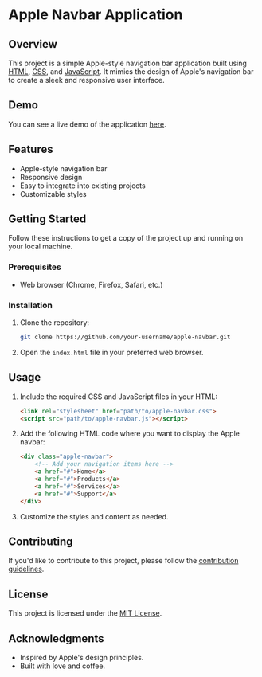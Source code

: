 # Apple Navbar Application

## Overview

This project is a simple Apple-style navigation bar application built using [HTML](https://developer.mozilla.org/en-US/docs/Web/HTML), [CSS](https://developer.mozilla.org/en-US/docs/Web/CSS), and [JavaScript](https://developer.mozilla.org/en-US/docs/Web/JavaScript). It mimics the design of Apple's navigation bar to create a sleek and responsive user interface.

## Demo

You can see a live demo of the application [here](https://applenavbar79.ccbp.tech/).

## Features

- Apple-style navigation bar
- Responsive design
- Easy to integrate into existing projects
- Customizable styles

## Getting Started

Follow these instructions to get a copy of the project up and running on your local machine.

### Prerequisites

- Web browser (Chrome, Firefox, Safari, etc.)

### Installation

1. Clone the repository:

    ```bash
    git clone https://github.com/your-username/apple-navbar.git
    ```

2. Open the `index.html` file in your preferred web browser.

## Usage

1. Include the required CSS and JavaScript files in your HTML:

    ```html
    <link rel="stylesheet" href="path/to/apple-navbar.css">
    <script src="path/to/apple-navbar.js"></script>
    ```

2. Add the following HTML code where you want to display the Apple navbar:

    ```html
    <div class="apple-navbar">
        <!-- Add your navigation items here -->
        <a href="#">Home</a>
        <a href="#">Products</a>
        <a href="#">Services</a>
        <a href="#">Support</a>
    </div>
    ```

3. Customize the styles and content as needed.

## Contributing

If you'd like to contribute to this project, please follow the [contribution guidelines](CONTRIBUTING.md).

## License

This project is licensed under the [MIT License](LICENSE).

## Acknowledgments

- Inspired by Apple's design principles.
- Built with love and coffee.
